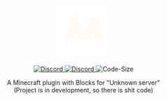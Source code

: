 <p align="center">
  <img src="https://raw.githubusercontent.com/MinersStudios/.github/main/assets/logos/logo_white.png" alt="MinersStudios">
</p>

<p align="center">
  <a href="https://www.codefactor.io/repository/github/minersstudios/msblock">
    <img src="https://www.codefactor.io/repository/github/minersstudios/msblock/badge" alt="Discord">
  </a>
  <a href="https://stdrp.ga/discord">
    <img src="https://discordapp.com/api/guilds/704273784378753124/widget.png?style=shield" alt="Discord">
  </a>
  <img src="https://img.shields.io/github/languages/code-size/minersstudios/msBlock.svg" alt="Code-Size">
</p>

<p align="center">
A Minecraft plugin with Blocks for "Unknown server" <br>
  (Project is in development, so there is shit code)
</p>
  


